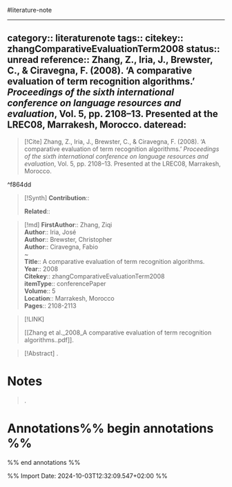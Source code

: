 #literature-note 

---
category:: literaturenote
tags:: 
citekey:: zhangComparativeEvaluationTerm2008
status:: unread
reference:: Zhang, Z., Iria, J., Brewster, C., & Ciravegna, F. (2008). ‘A comparative evaluation of term recognition algorithms.’ _Proceedings of the sixth international conference on language resources and evaluation_, Vol. 5, pp. 2108–13. Presented at the LREC08, Marrakesh, Morocco.
dateread:
---

> [!Cite]
> Zhang, Z., Iria, J., Brewster, C., & Ciravegna, F. (2008). ‘A comparative evaluation of term recognition algorithms.’ _Proceedings of the sixth international conference on language resources and evaluation_, Vol. 5, pp. 2108–13. Presented at the LREC08, Marrakesh, Morocco.

^f864dd

>[!Synth]
>**Contribution**:: 
>
>**Related**:: 
>

>[!md]
> **FirstAuthor**:: Zhang, Ziqi  
> **Author**:: Iria, José  
> **Author**:: Brewster, Christopher  
> **Author**:: Ciravegna, Fabio  
~    
> **Title**:: A comparative evaluation of term recognition algorithms.  
> **Year**:: 2008   
> **Citekey**:: zhangComparativeEvaluationTerm2008  
> **itemType**:: conferencePaper  
> **Volume**:: 5  
> **Location**:: Marrakesh, Morocco   
> **Pages**:: 2108-2113    

> [!LINK] 
>
> [[Zhang et al._2008_A comparative evaluation of term recognition algorithms..pdf]].

> [!Abstract]
>.
> 
# Notes
>.


# Annotations%% begin annotations %%


%% end annotations %%

%% Import Date: 2024-10-03T12:32:09.547+02:00 %%
